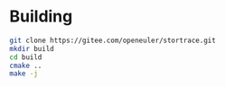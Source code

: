 # Building
```bash
git clone https://gitee.com/openeuler/stortrace.git
mkdir build
cd build
cmake ..
make -j
```



